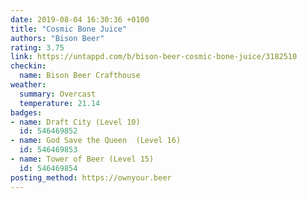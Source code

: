 ```yaml
---
date: 2019-08-04 16:30:36 +0100
title: "Cosmic Bone Juice"
authors: "Bison Beer"
rating: 3.75
link: https://untappd.com/b/bison-beer-cosmic-bone-juice/3182510
checkin:
  name: Bison Beer Crafthouse
weather:
  summary: Overcast
  temperature: 21.14
badges:
- name: Draft City (Level 10)
  id: 546469852
- name: God Save the Queen  (Level 16)
  id: 546469853
- name: Tower of Beer (Level 15)
  id: 546469854
posting_method: https://ownyour.beer
---
```


